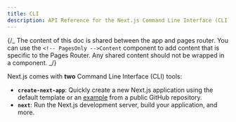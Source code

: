 ```yaml
---
title: CLI
description: API Reference for the Next.js Command Line Interface (CLI) tools.
---
```


{/_ The content of this doc is shared between the app and pages router. You can use the `<!-- PagesOnly -->Content` component to add content that is specific to the Pages Router. Any shared content should not be wrapped in a component. _/}

Next.js comes with **two** Command Line Interface (CLI) tools:

- **`create-next-app`**: Quickly create a new Next.js application using the default template or an [example](https://github.com/vercel/next.js/tree/canary/examples) from a public GitHub repository.
- **`next`**: Run the Next.js development server, build your application, and more.
